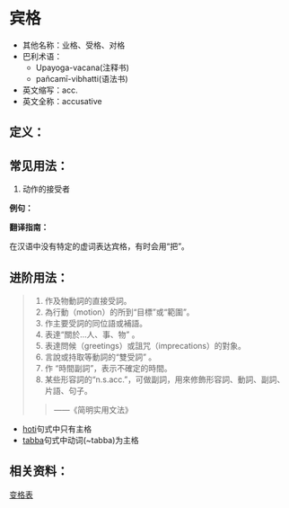 # 宾格

* 其他名称：业格、受格、对格
* 巴利术语：
  * Upayoga-vacana\(注释书\)
  * pañcamī-vibhatti\(语法书\)
* 英文缩写：acc.
* 英文全称：accusative

## 定义：

## 常见用法：

1. 动作的接受者 

**例句：**

**翻译指南：**

在汉语中没有特定的虚词表达宾格，有时会用“把”。

## 进阶用法：

>1. 作及物動詞的直接受詞。
>2. 為行動（motion）的所到“目標”或“範圍”。 
>3. 作主要受詞的同位語或補語。
>4. 表達“關於…人、事、物” 。
>5. 表達問候（greetings）或詛咒（imprecations）的對象。
>6. 言說或持取等動詞的“雙受詞” 。
>7. 作 “時間副詞”，表示不確定的時間。
>8. 某些形容詞的“n.s.acc.”，可做副詞，用來修飾形容詞、動詞、副詞、片語、句子。
>>——《简明实用文法》



* [hoti](../grammar/hoti.md)句式中只有主格
* [tabba](../grammar/tabba.md)句式中动词\(~tabba\)为主格

## 相关资料：

[变格表](ending-table.md)

